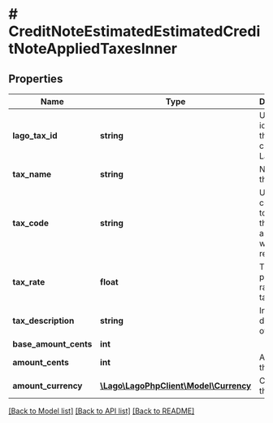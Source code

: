 # # CreditNoteEstimatedEstimatedCreditNoteAppliedTaxesInner

## Properties

Name | Type | Description | Notes
------------ | ------------- | ------------- | -------------
**lago_tax_id** | **string** | Unique identifier of the tax, created by Lago. | [optional]
**tax_name** | **string** | Name of the tax. | [optional]
**tax_code** | **string** | Unique code used to identify the tax associated with the API request. | [optional]
**tax_rate** | **float** | The percentage rate of the tax | [optional]
**tax_description** | **string** | Internal description of the taxe | [optional]
**base_amount_cents** | **int** |  | [optional]
**amount_cents** | **int** | Amount of the tax | [optional]
**amount_currency** | [**\Lago\LagoPhpClient\Model\Currency**](Currency.md) | Currency of the tax | [optional]

[[Back to Model list]](../../README.md#models) [[Back to API list]](../../README.md#endpoints) [[Back to README]](../../README.md)
